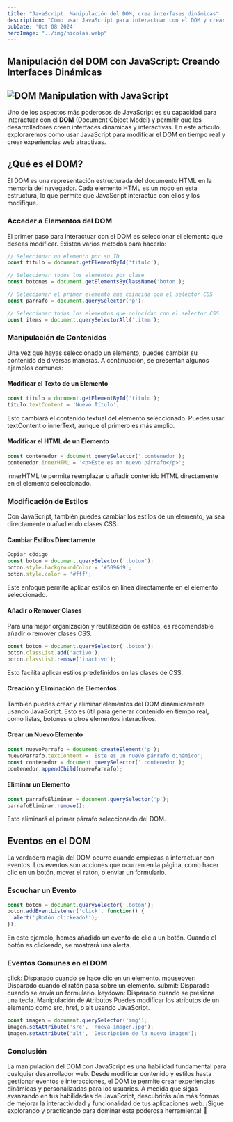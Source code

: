 ```yaml
---
title: "JavaScript: Manipulación del DOM, crea interfases dinámicas"
description: "Cómo usar JavaScript para interactuar con el DOM y crear experiencias interactivas en la web"
pubDate: 'Oct 08 2024'
heroImage: "../img/nicolas.webp"
---
```


## Manipulación del DOM con JavaScript: Creando Interfaces Dinámicas

## ![DOM Manipulation with JavaScript](/img/nicolas.webp)

Uno de los aspectos más poderosos de JavaScript es su capacidad para interactuar con el **DOM** (Document Object Model) y permitir que los desarrolladores creen interfaces dinámicas y interactivas. En este artículo, exploraremos cómo usar JavaScript para modificar el DOM en tiempo real y crear experiencias web atractivas.

## ¿Qué es el DOM?

El DOM es una representación estructurada del documento HTML en la memoria del navegador. Cada elemento HTML es un nodo en esta estructura, lo que permite que JavaScript interactúe con ellos y los modifique.

### Acceder a Elementos del DOM

El primer paso para interactuar con el DOM es seleccionar el elemento que deseas modificar. Existen varios métodos para hacerlo:

```javascript
// Seleccionar un elemento por su ID
const titulo = document.getElementById('titulo');

// Seleccionar todos los elementos por clase
const botones = document.getElementsByClassName('boton');

// Seleccionar el primer elemento que coincida con el selector CSS
const parrafo = document.querySelector('p');

// Seleccionar todos los elementos que coincidan con el selector CSS
const items = document.querySelectorAll('.item');
```

### Manipulación de Contenidos
Una vez que hayas seleccionado un elemento, puedes cambiar su contenido de diversas maneras. A continuación, se presentan algunos ejemplos comunes:

#### Modificar el Texto de un Elemento
```javascript
const titulo = document.getElementById('titulo');
titulo.textContent = 'Nuevo Título';
```
Esto cambiará el contenido textual del elemento seleccionado. Puedes usar textContent o innerText, aunque el primero es más amplio.

#### Modificar el HTML de un Elemento
```javascript
const contenedor = document.querySelector('.contenedor');
contenedor.innerHTML = '<p>Este es un nuevo párrafo</p>';
```
innerHTML te permite reemplazar o añadir contenido HTML directamente en el elemento seleccionado.

### Modificación de Estilos
Con JavaScript, también puedes cambiar los estilos de un elemento, ya sea directamente o añadiendo clases CSS.

#### Cambiar Estilos Directamente
```javascript
Copiar código
const boton = document.querySelector('.boton');
boton.style.backgroundColor = '#5096d9';
boton.style.color = '#fff';
```
Este enfoque permite aplicar estilos en línea directamente en el elemento seleccionado.

#### Añadir o Remover Clases
Para una mejor organización y reutilización de estilos, es recomendable añadir o remover clases CSS.

```javascript
const boton = document.querySelector('.boton');
boton.classList.add('activo');
boton.classList.remove('inactivo');
```
Esto facilita aplicar estilos predefinidos en las clases de CSS.

#### Creación y Eliminación de Elementos
También puedes crear y eliminar elementos del DOM dinámicamente usando JavaScript. Esto es útil para generar contenido en tiempo real, como listas, botones u otros elementos interactivos.

#### Crear un Nuevo Elemento
```javascript
const nuevoParrafo = document.createElement('p');
nuevoParrafo.textContent = 'Este es un nuevo párrafo dinámico';
const contenedor = document.querySelector('.contenedor');
contenedor.appendChild(nuevoParrafo);
```
#### Eliminar un Elemento
```javascript
const parrafoEliminar = document.querySelector('p');
parrafoEliminar.remove();
```
Esto eliminará el primer párrafo seleccionado del DOM.

## Eventos en el DOM
La verdadera magia del DOM ocurre cuando empiezas a interactuar con eventos. Los eventos son acciones que ocurren en la página, como hacer clic en un botón, mover el ratón, o enviar un formulario.

### Escuchar un Evento
```javascript
const boton = document.querySelector('.boton');
boton.addEventListener('click', function() {
  alert('¡Botón clickeado!');
});
```
En este ejemplo, hemos añadido un evento de clic a un botón. Cuando el botón es clickeado, se mostrará una alerta.

### Eventos Comunes en el DOM
click: Disparado cuando se hace clic en un elemento.
mouseover: Disparado cuando el ratón pasa sobre un elemento.
submit: Disparado cuando se envía un formulario.
keydown: Disparado cuando se presiona una tecla.
Manipulación de Atributos
Puedes modificar los atributos de un elemento como src, href, o alt usando JavaScript.

```javascript
const imagen = document.querySelector('img');
imagen.setAttribute('src', 'nueva-imagen.jpg');
imagen.setAttribute('alt', 'Descripción de la nueva imagen');
```

### Conclusión
La manipulación del DOM con JavaScript es una habilidad fundamental para cualquier desarrollador web. Desde modificar contenido y estilos hasta gestionar eventos e interacciones, el DOM te permite crear experiencias dinámicas y personalizadas para los usuarios. A medida que sigas avanzando en tus habilidades de JavaScript, descubrirás aún más formas de mejorar la interactividad y funcionalidad de tus aplicaciones web. ¡Sigue explorando y practicando para dominar esta poderosa herramienta! 🚀